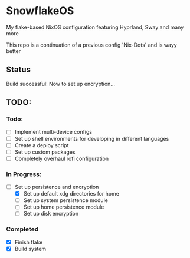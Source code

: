 # SnowflakeOS
My flake-based NixOS configuration featuring Hyprland, Sway and many more

This repo is a continuation of a previous config 'Nix-Dots' and is wayy better

## Status
Build successful!
Now to set up encryption...

## TODO:

### Todo:
- [ ] Implement multi-device configs
- [ ] Set up shell environments for developing in different languages
- [ ] Create a deploy script
- [ ] Set up custom packages
- [ ] Completely overhaul rofi configuration

### In Progress:
- [ ] Set up persistence and encryption
    - [x] Set up default xdg directories for home
    - [ ] Set up system persistence module 
    - [ ] Set up home persistence module
    - [ ] Set up disk encryption

### Completed
- [x] Finish flake
- [x] Build system